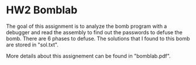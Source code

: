 # HW2 Bomblab

The goal of this assignment is to analyze the bomb program with a debugger and read the assembly to find out the passwords to defuse the bomb.
There are 6 phases to defuse. The solutions that I found to this bomb are stored in "sol.txt".

More details about this assignement can be found in "bomblab.pdf".
